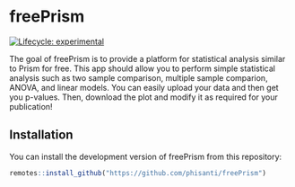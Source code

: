 
# freePrism

<!-- badges: start -->

[![Lifecycle:
experimental](https://img.shields.io/badge/lifecycle-experimental-orange.svg)](https://lifecycle.r-lib.org/articles/stages.html#experimental)
<!-- badges: end -->

The goal of freePrism is to provide a platform for statistical analysis
similar to Prism for free. This app should allow you to perform simple
statistical analysis such as two sample comparison, multiple sample
comparion, ANOVA, and linear models. You can easily upload your data and
then get you p-values. Then, download the plot and modify it as required
for your publication!

## Installation

You can install the development version of freePrism from this
repository:

``` r
remotes::install_github("https://github.com/phisanti/freePrism")
```
